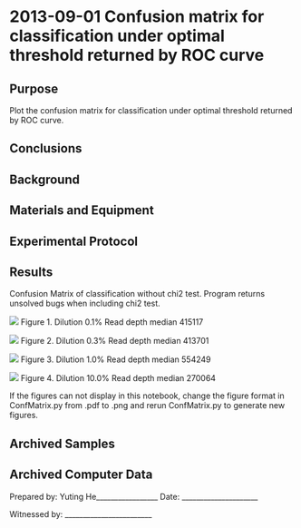 2013-09-01 Confusion matrix for classification under optimal threshold returned by ROC curve
==============================

Purpose
------------
Plot the confusion matrix for classification under optimal threshold returned by ROC curve.

Conclusions
-----------------

Background
----------------

Materials and Equipment
------------------------------


Experimental Protocol
---------------------------


Results
-----------
Confusion Matrix of classification without chi2 test.
Program returns unsolved bugs when including  chi2 test. 

![](ConfusionMatrix_Dilution0_1_Depth415117.png)
Figure 1. Dilution 0.1% Read depth median 415117

![](ConfusionMatrix_Dilution0_3_Depth413701.png)
Figure 2. Dilution 0.3% Read depth median 413701

![](ConfusionMatrix_Dilution1_0_Depth554249.png)
Figure 3. Dilution 1.0% Read depth median 554249

![](ConfusionMatrix_Dilution10_0_Depth270064.png)
Figure 4. Dilution 10.0% Read depth median 270064

If the figures can not display in this notebook, change the figure format in ConfMatrix.py from .pdf to .png and rerun ConfMatrix.py to generate new figures.

Archived Samples
-------------------------

Archived Computer Data
------------------------------


Prepared by: Yuting He_________________     Date: _____________________


Witnessed by: ________________________
